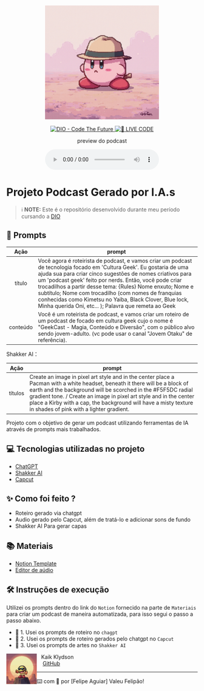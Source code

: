 <p align="center">
<img 
    src="./Kirby.png"
    width="300"
/>
</p>

<p align="center">
<a href="https://dio.me/">
    <img 
        src="https://img.shields.io/badge/DIO-Code_The_Future-28DA77?logo=youtube" 
        alt="DIO - Code The Future">
</a>
<a href="https://dio.me/">
<img 
    src="https://img.shields.io/badge/🔴_LIVE_CODE-FF5E72" 
    alt="🔴 LIVE CODE">
</a>
</p>

<p align="center">
    preview do podcast
</p>

<div align="center">
    <audio src="output/podcast_editado.MP3" controls title="Podcast editado"></audio>
</div>

# Projeto Podcast Gerado por I.A.s

 > ℹ️ **NOTE:** Este é o repositório desenvolvido durante meu período cursando a [DIO](https://dio.me)

## 🧠 Prompts

|   Ação   | prompt                                                                                                                                                                                                                                                                         |
| :------: | ------------------------------------------------------------------------------------------------------------------------------------------------------------------------------------------------------------------------------------------------------------------------------ |
|  título  | Você agora é roteirista de podcast, e vamos criar um podcast de tecnologia focado em 'Cultura Geek'. Eu gostaria de uma ajuda sua para criar cinco sugestões de nomes criativos para um 'podcast geek' feito por nerds. Então, você pode criar trocadilhos a partir desse tema: {Rules} Nome enxuto; Nome e subtítulo; Nome com trocadilho (com nomes de franquias conhecidas como Kimetsu no Yaiba, Black Clover, Blue lock, Minha querida Oni, etc... ); Palavra que remeta ao Geek|
| conteúdo | Você é um roteirista de podcast, e vamos criar um  roteiro de um podcast de focado em cultura geek cujo o nome é "GeekCast - Magia, Conteúdo e Diversão",  com o público alvo sendo jovem-adulto. (vc pode usar o canal "Jovem Otaku" de referência). |


Shakker AI：

|  Ação  | prompt                                                                                 |
| :----: | -------------------------------------------------------------------------------------- |
| títulos | Create an image in pixel art style and in the center place a Pacman with a white headset, beneath it there will be a block of earth and the background will be scorched in the #F5F5DC radial gradient tone. /  Create an image in pixel art style and in the center place a Kirby with a cap, the background will have a misty texture in shades of pink with a lighter gradient. |


Projeto com o objetivo de gerar um podcast utilizando ferramentas de IA através de prompts mais trabalhados.

## 💻 Tecnologias utilizadas no projeto

- [ChatGPT](https://chat.openai.com/) 
- [Shakker AI](https://www.shakker.ai/pt/home)
- [Capcut](https://www.capcut.com/pt-br/)

## ✨ Como foi feito ?

- Roteiro gerado via chatgpt
- Audio gerado pelo Capcut, além de tratá-lo e adicionar sons de fundo
- Shakker AI Para gerar capas

## 📚 Materiais

- [Notion Template](https://helpful-jump-17b.notion.site/PAS-Podcast-AI-Studio-210489e15d7a4a73b743bb159e45d06f?pvs=4)
- [Editor de aúdio](https://www.capcut.com/editor?from_page=landing_page&__action_from=picture_V%C3%ADdeos%20profissionais%20em%20minutos,%20n%C3%A3o%20em%20horas.)


## 🛠️ Instruções de execução

Utilizei os prompts dentro do link do `Notion` fornecido na parte de `Materiais` para criar um podcast de maneira automatizada, para isso segui o passo a passo abaixo.

- 🤖 1. Usei os prompts de roteiro no `chagpt`
- 🤖 2. Usei os prompts de roteiro gerados pelo chatgpt no  `Capcut`
- 🤖 3. Usei os prompts de artes no `Shakker AI`

<p>
    <img 
      align=left 
      margin=10 
      width=80 
      src="Pacman.png"
    />
    <p>&nbsp&nbsp&nbspKaik Klydson<br>
    &nbsp&nbsp&nbsp
    <a 
        href="https://github.com/Caspioif">
        GitHub
    </a>
   


---

⌨️ com 💜 por [Felipe Aguiar] Valeu Felipão!
